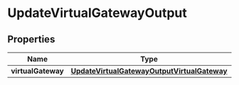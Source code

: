 

# UpdateVirtualGatewayOutput


## Properties

| Name | Type | Description | Notes |
|------------ | ------------- | ------------- | -------------|
|**virtualGateway** | [**UpdateVirtualGatewayOutputVirtualGateway**](UpdateVirtualGatewayOutputVirtualGateway.md) |  |  |



